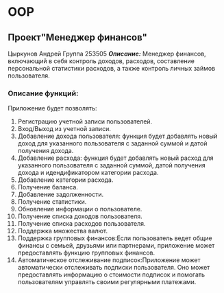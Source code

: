 # OOP

## Проект"Менеджер финансов"
Цыркунов Андрей 
Группа 253505
***Описание:***
Менеджер финансов, включающий в себя контроль доходов, расходов, составление персональной статистики расходов, а также контроль личных займов пользователя.
### Описание функций:
Приложение будет позволять:
1) Регистрацию учетной записи пользователей.
2) Вход/Выход из учетной записи.
3) Добавление дохода пользователя: функция будет добавлять новый доход для указанного пользователя с заданной суммой и датой получения дохода.
4) Добавление расхода: функция будет добавлять новый расход для указанного пользователя с заданной суммой, датой получения дохода и идендификатором категории расхода.
5) Добавление категории расхода.
6) Получение баланса.
7) Добавление задолженности.
8) Получение статистики.
9) Обновление информации о пользователе.
10) Получение списка доходов пользователя.
11) Получение списка расходов пользователя.
12) Поддержка множества валют.
13) Поддержка групповых финансов:Если пользователь ведет общие финансы с семьей, друзьями или партнерами, приложение может предоставлять функцию групповых финансов.
14) Автоматическое отслеживание подписок:Приложение может автоматически отслеживать подписки пользователя. Оно может предоставлять информацию о стоимости подписок и помогать пользователям управлять своими регулярными платежами.


